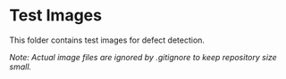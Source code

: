 # Test Images

This folder contains test images for defect detection.

*Note: Actual image files are ignored by .gitignore to keep repository size small.* 